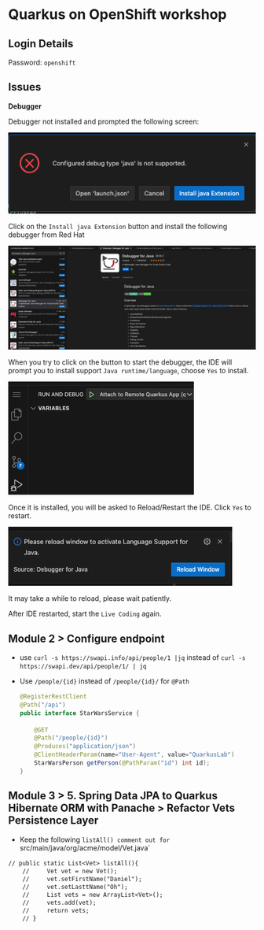 # Quarkus on OpenShift workshop

## Login Details

Password: `openshift`


## Issues

**Debugger**

Debugger not installed and prompted the following screen:

![](devspace-debuger-issue-1.png) 

Click on the `Install java Extension` button and install the following debugger from Red Hat

![](java-debugger-extension.png)

When you try to click on the button to start the debugger, the IDE will prompt you to install support `Java runtime/language`, choose `Yes` to install.

![](debug-play.png)

Once it is installed, you will be asked to Reload/Restart the IDE. Click `Yes` to restart.

![](debugger-reload-window.png)

It may take a while to reload, please wait patiently.

After IDE restarted, start the `Live Coding` again.

<!--**Error Starting Live Coding**

```
INFO] Deleting /projects/quarkus-workshop-m1m2-labs/target
[INFO] 
[INFO] --- quarkus:3.8.4.SP1-redhat-00001:dev (default-cli) @ people ---
[INFO] Invoking resources:3.3.1:resources (default-resources) @ people
[INFO] Copying 8 resources from src/main/resources to target/classes
[INFO] Invoking quarkus:3.8.4.SP1-redhat-00001:generate-code (default) @ people
[INFO] Invoking compiler:3.12.1:compile (default-compile) @ people
[INFO] Recompiling the module because of changed source code.
[INFO] Compiling 12 source files with javac [debug release 21] to target/classes
[INFO] Annotation processing is enabled because one or more processors were found
  on the class path. A future release of javac may disable annotation processing
  unless at least one processor is specified by name (-processor), or a search
  path is specified (--processor-path, --processor-module-path), or annotation
  processing is enabled explicitly (-proc:only, -proc:full).
  Use -Xlint:-options to suppress this message.
  Use -proc:none to disable annotation processing.
[INFO] Invoking resources:3.3.1:testResources (default-testResources) @ people
[INFO] skip non existing resourceDirectory /projects/quarkus-workshop-m1m2-labs/src/test/resources
[INFO] Invoking quarkus:3.8.4.SP1-redhat-00001:generate-code-tests (default) @ people
[INFO] Invoking compiler:3.12.1:testCompile (default-testCompile) @ people
[INFO] Recompiling the module because of changed dependency.
[INFO] Compiling 2 source files with javac [debug release 21] to target/test-classes
[INFO] Annotation processing is enabled because one or more processors were found
  on the class path. A future release of javac may disable annotation processing
  unless at least one processor is specified by name (-processor), or a search
  path is specified (--processor-path, --processor-module-path), or annotation
  processing is enabled explicitly (-proc:only, -proc:full).
  Use -Xlint:-options to suppress this message.
  Use -proc:none to disable annotation processing.
ERROR: transport error 202: bind failed: Address already in use
ERROR: JDWP Transport dt_socket failed to initialize, TRANSPORT_INIT(510)
JDWP exit error AGENT_ERROR_TRANSPORT_INIT(197): No transports initialized [open/src/jdk.jdwp.agent/share/native/libjdwp/debugInit.c:700]
[INFO] ------------------------------------------------------------------------
```
-->
## Module 2 > Configure endpoint

- use `curl -s https://swapi.info/api/people/1 |jq`
	instead of `curl -s https://swapi.dev/api/people/1/ | jq`
- Use `/people/{id}` instead of `/people/{id}/` for `@Path`

	```java
	@RegisterRestClient 
	@Path("/api") 
	public interface StarWarsService {
	
	    @GET
	    @Path("/people/{id}") 
	    @Produces("application/json") 
	    @ClientHeaderParam(name="User-Agent", value="QuarkusLab") 
	    StarWarsPerson getPerson(@PathParam("id") int id); 
	}
	```

## Module 3 > 5. Spring Data JPA to Quarkus Hibernate ORM with Panache > Refactor Vets Persistence Layer

- Keep the following `listAll() comment out for `src/main/java/org/acme/model/Vet.java`

```
// public static List<Vet> listAll(){
    //     Vet vet = new Vet();
    //     vet.setFirstName("Daniel");
    //     vet.setLasttName("Oh");
    //     List vets = new ArrayList<Vet>();
    //     vets.add(vet);
    //     return vets;
    // }
```








